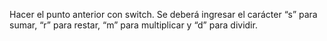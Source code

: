  Hacer el punto anterior con switch. Se deberá ingresar el carácter “s” para sumar, “r” para restar, “m” para multiplicar y “d” para dividir.